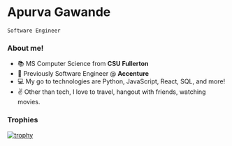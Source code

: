 # Apurva Gawande

```
Software Engineer
```

<!--
**ApurvaG04/ApurvaG04** is a ✨ _special_ ✨ repository because its `README.md` (this file) appears on your GitHub profile.

Here are some ideas to get you started:

- 🔭 I’m currently working on ...
- 🌱 I’m currently learning ...
- 👯 I’m looking to collaborate on ...
- 🤔 I’m looking for help with ...
- 💬 Ask me about ...
- 📫 How to reach me: ...
- 😄 Pronouns: ...
- ⚡ Fun fact: ...
-->

### About me!

- 📚 MS Computer Science from **CSU Fullerton**
- 🌆 Previously Software Engineer @ **Accenture**
- 💻 My go to technologies are Python, JavaScript, React, SQL, and more!
- ✌️ Other than tech, I love to travel, hangout with friends, watching movies.

### Trophies
[![trophy](https://github-profile-trophy.vercel.app/?username=ApurvaG04)](https://github.com/ryo-ma/github-profile-trophy)
